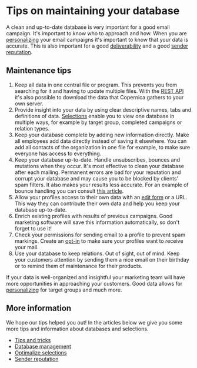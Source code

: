 # Tips on maintaining your database

A clean and up-to-date database is very important for a good email campaign. 
It's important to know who to approach and how. When you are [personalizing](./personalization)
your email campaigns it's important to know that your data is accurate.
This is also important for a good [deliverability](./deliverability "Deliverability") 
and a good [sender reputation](./sender-reputation "Sender reputation").

## Maintenance tips

1.  Keep all data in one central file or program. This prevents you from 
    searching for it and having to update multiple files. With the [REST API](./rest-api) 
    it's also possible to download the data that Copernica gathers to 
    your own server.
2.  Provide insight into your data by using clear descriptive names, tabs 
    and definitions of data. [Selections](selections-introduction) 
    enable you to view one database in multiple ways, for example by 
    target group, completed campaigns or relation types.
3.  Keep your database complete by adding new information directly. Make 
    all employees add data directly instead of saving it elsewhere. You 
    can add all contacts of the organization in one file for example, to 
    make sure everyone has access to everything.
4.  Keep your database up-to-date. Handle unsubscribes, bounces and 
    mutations when they occur. It's most effective to clean your database 
    after each mailing. Permanent errors are bad for your reputation and 
    corrupt your database and may cause you to be blocked by clients' spam 
    filters. It also makes your results less accurate. For an example of 
    bounce handling you can consult [this article](./automatically-process-bounces).
5.  Allow your profiles access to their own data with an [edit form](./webforms)
    or a URL. This way they can contribute their own data and help you 
    keep your database up-to-date.
6.  Enrich existing profiles with results of previous campaigns. Good 
    marketing software will save this information automatically, so don't 
    forget to use it!
7.  Check your permissions for sending email to a profile to prevent 
    spam markings. Create an [opt-in](./create-a-double-optin-for-new-subscribers) 
    to make sure your profiles want to receive your mail.
8.  Use your database to keep relations. Out of sight, out of mind. Keep 
    your customers attention by sending them a nice email on their birthday 
    or to remind them of maintenance for their products.

If your data is well-organized and insightful your marketing team will have 
more opportunities in approaching your customers. Good data allows for [personalizing](./personalization) 
for target groups and much more.

## More information

We hope our tips helped you out! In the articles below we give you some 
more tips and information about databases and selections.

* [Tips and tricks](./tips-and-tricks)
* [Database management](./database-introduction)
* [Optimalize selections](./selections-optimization)
* [Sender reputation](./sender-reputation)
